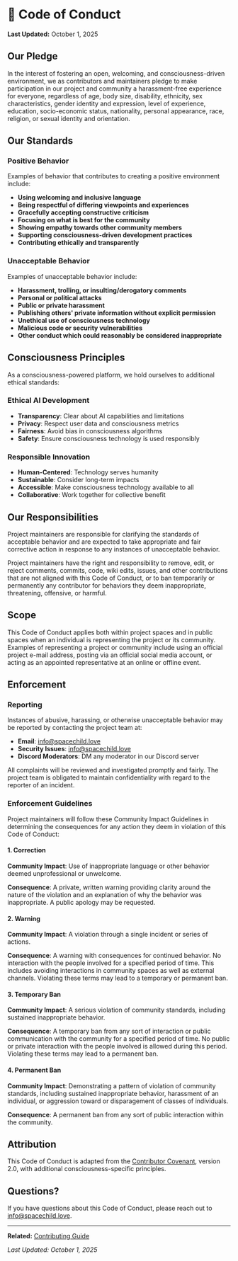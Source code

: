# 📜 Code of Conduct

**Last Updated:** October 1, 2025

## Our Pledge

In the interest of fostering an open, welcoming, and consciousness-driven environment, we as contributors and maintainers pledge to make participation in our project and community a harassment-free experience for everyone, regardless of age, body size, disability, ethnicity, sex characteristics, gender identity and expression, level of experience, education, socio-economic status, nationality, personal appearance, race, religion, or sexual identity and orientation.

## Our Standards

### Positive Behavior

Examples of behavior that contributes to creating a positive environment include:

- **Using welcoming and inclusive language**
- **Being respectful of differing viewpoints and experiences**
- **Gracefully accepting constructive criticism**
- **Focusing on what is best for the community**
- **Showing empathy towards other community members**
- **Supporting consciousness-driven development practices**
- **Contributing ethically and transparently**

### Unacceptable Behavior

Examples of unacceptable behavior include:

- **Harassment, trolling, or insulting/derogatory comments**
- **Personal or political attacks**
- **Public or private harassment**
- **Publishing others' private information without explicit permission**
- **Unethical use of consciousness technology**
- **Malicious code or security vulnerabilities**
- **Other conduct which could reasonably be considered inappropriate**

## Consciousness Principles

As a consciousness-powered platform, we hold ourselves to additional ethical standards:

### Ethical AI Development
- **Transparency**: Clear about AI capabilities and limitations
- **Privacy**: Respect user data and consciousness metrics
- **Fairness**: Avoid bias in consciousness algorithms
- **Safety**: Ensure consciousness technology is used responsibly

### Responsible Innovation
- **Human-Centered**: Technology serves humanity
- **Sustainable**: Consider long-term impacts
- **Accessible**: Make consciousness technology available to all
- **Collaborative**: Work together for collective benefit

## Our Responsibilities

Project maintainers are responsible for clarifying the standards of acceptable behavior and are expected to take appropriate and fair corrective action in response to any instances of unacceptable behavior.

Project maintainers have the right and responsibility to remove, edit, or reject comments, commits, code, wiki edits, issues, and other contributions that are not aligned with this Code of Conduct, or to ban temporarily or permanently any contributor for behaviors they deem inappropriate, threatening, offensive, or harmful.

## Scope

This Code of Conduct applies both within project spaces and in public spaces when an individual is representing the project or its community. Examples of representing a project or community include using an official project e-mail address, posting via an official social media account, or acting as an appointed representative at an online or offline event.

## Enforcement

### Reporting

Instances of abusive, harassing, or otherwise unacceptable behavior may be reported by contacting the project team at:

- **Email**: info@spacechild.love
- **Security Issues**: info@spacechild.love
- **Discord Moderators**: DM any moderator in our Discord server

All complaints will be reviewed and investigated promptly and fairly. The project team is obligated to maintain confidentiality with regard to the reporter of an incident.

### Enforcement Guidelines

Project maintainers will follow these Community Impact Guidelines in determining the consequences for any action they deem in violation of this Code of Conduct:

#### 1. Correction
**Community Impact**: Use of inappropriate language or other behavior deemed unprofessional or unwelcome.

**Consequence**: A private, written warning providing clarity around the nature of the violation and an explanation of why the behavior was inappropriate. A public apology may be requested.

#### 2. Warning
**Community Impact**: A violation through a single incident or series of actions.

**Consequence**: A warning with consequences for continued behavior. No interaction with the people involved for a specified period of time. This includes avoiding interactions in community spaces as well as external channels. Violating these terms may lead to a temporary or permanent ban.

#### 3. Temporary Ban
**Community Impact**: A serious violation of community standards, including sustained inappropriate behavior.

**Consequence**: A temporary ban from any sort of interaction or public communication with the community for a specified period of time. No public or private interaction with the people involved is allowed during this period. Violating these terms may lead to a permanent ban.

#### 4. Permanent Ban
**Community Impact**: Demonstrating a pattern of violation of community standards, including sustained inappropriate behavior, harassment of an individual, or aggression toward or disparagement of classes of individuals.

**Consequence**: A permanent ban from any sort of public interaction within the community.

## Attribution

This Code of Conduct is adapted from the [Contributor Covenant](https://www.contributor-covenant.org), version 2.0, with additional consciousness-specific principles.

## Questions?

If you have questions about this Code of Conduct, please reach out to info@spacechild.love.

---

**Related:** [Contributing Guide](../about/contributing.md)

*Last Updated: October 1, 2025*
